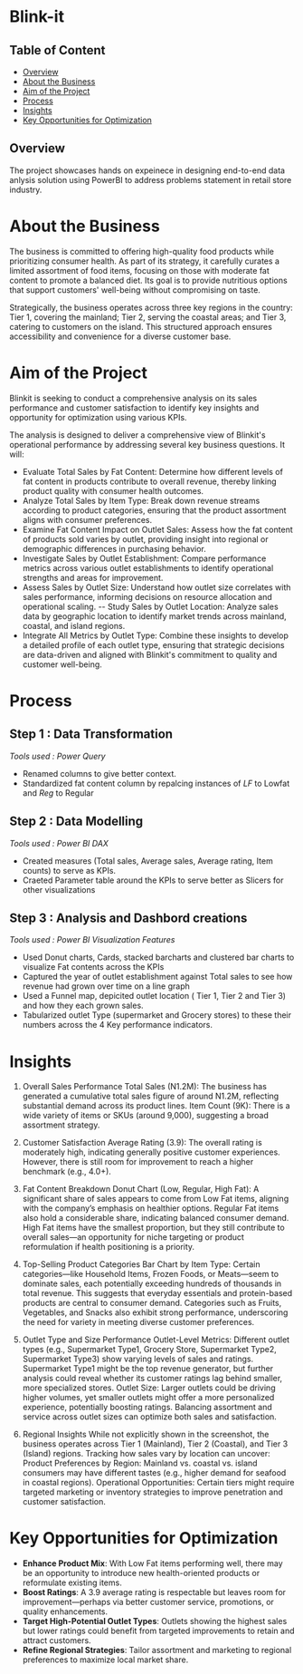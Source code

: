 # Blink-it

## Table of Content

- [Overview](#overview)
- [About the Business](#about-the-business)
- [Aim of the Project](#aim-of-the-project)
- [Process](#process)
- [Insights](#insights)
- [Key Opportunities for Optimization](#key-opportunities-for-optimization)

  
## Overview
The project showcases hands on expeinece in designing end-to-end data anlysis solution using PowerBI to address problems statement in retail store industry.

# About the Business
The business is committed to offering high-quality food products while prioritizing consumer health. As part of its strategy, it carefully curates a limited assortment of food items, focusing on those with moderate fat content to promote a balanced diet. Its goal is to provide nutritious options that support customers' well-being without compromising on taste.

Strategically, the business operates across three key regions in the country: Tier 1, covering the mainland; Tier 2, serving the coastal areas; and Tier 3, catering to customers on the island. This structured approach ensures accessibility and convenience for a diverse customer base.

# Aim of the Project
Blinkit is seeking to conduct a comprehensive analysis on its sales performance and customer satisfaction to identify key insights and opportunity for optimization using various KPIs.

The analysis is designed to deliver a comprehensive view of Blinkit's operational performance by addressing several key business questions. It will:
- Evaluate Total Sales by Fat Content: Determine how different levels of fat content in products contribute to overall revenue, thereby linking product quality with consumer health outcomes.
- Analyze Total Sales by Item Type: Break down revenue streams according to product categories, ensuring that the product assortment aligns with consumer preferences.
- Examine Fat Content Impact on Outlet Sales: Assess how the fat content of products sold varies by outlet, providing insight into regional or demographic differences in purchasing behavior.
- Investigate Sales by Outlet Establishment: Compare performance metrics across various outlet establishments to identify operational strengths and areas for improvement.
- Assess Sales by Outlet Size: Understand how outlet size correlates with sales performance, informing decisions on resource allocation and operational scaling.
-- Study Sales by Outlet Location: Analyze sales data by geographic location to identify market trends across mainland, coastal, and island regions.
- Integrate All Metrics by Outlet Type: Combine these insights to develop a detailed profile of each outlet type, ensuring that strategic decisions are data-driven and aligned with Blinkit's commitment to quality and customer well-being.


# Process
## Step 1 : Data Transformation
 _Tools used : Power Query_
 - Renamed columns to give better context.
 - Standardized fat content column by repalcing instances of _LF_ to Lowfat and _Reg_ to Regular
  
## Step 2 : Data Modelling
  _Tools used : Power BI DAX_
 - Created measures (Total sales, Average sales, Average rating, Item counts) to serve as  KPIs.
 - Craeted Parameter table around the KPIs to serve better as Slicers for other visualizations

## Step 3 : Analysis and Dashbord creations
  _Tools used : Power BI Visualization Features_
 - Used Donut charts, Cards, stacked barcharts and clustered bar charts to visualize Fat contents across the KPIs
 - Captured the year of outlet establishment against Total sales to see how revenue had grown over time on a line graph
 - Used a Funnel map, depicited outlet location ( Tier 1, Tier 2 and Tier 3) and how they each grown sales.
 - Tabularized outlet Type (supermarket and Grocery stores)  to these their numbers across the 4 Key performance indicators.

# Insights 

1. Overall Sales Performance
Total Sales (N1.2M): The business has generated a cumulative total sales figure of around N1.2M, reflecting substantial demand across its product lines.
Item Count (9K): There is a wide variety of items or SKUs (around 9,000), suggesting a broad assortment strategy.

2. Customer Satisfaction
Average Rating (3.9): The overall rating is moderately high, indicating generally positive customer experiences. However, there is still room for improvement to reach a higher benchmark (e.g., 4.0+).

3. Fat Content Breakdown
Donut Chart (Low, Regular, High Fat):
A significant share of sales appears to come from Low Fat items, aligning with the company’s emphasis on healthier options.
Regular Fat items also hold a considerable share, indicating balanced consumer demand.
High Fat items have the smallest proportion, but they still contribute to overall sales—an opportunity for niche targeting or product reformulation if health positioning is a priority.

4. Top-Selling Product Categories
Bar Chart by Item Type: Certain categories—like Household Items, Frozen Foods, or Meats—seem to dominate sales, each potentially exceeding hundreds of thousands in total revenue.
This suggests that everyday essentials and protein-based products are central to consumer demand.
Categories such as Fruits, Vegetables, and Snacks also exhibit strong performance, underscoring the need for variety in meeting diverse customer preferences.

5. Outlet Type and Size Performance
Outlet-Level Metrics: Different outlet types (e.g., Supermarket Type1, Grocery Store, Supermarket Type2, Supermarket Type3) show varying levels of sales and ratings.
Supermarket Type1 might be the top revenue generator, but further analysis could reveal whether its customer ratings lag behind smaller, more specialized stores.
Outlet Size: Larger outlets could be driving higher volumes, yet smaller outlets might offer a more personalized experience, potentially boosting ratings. Balancing assortment and service across outlet sizes can optimize both sales and satisfaction.

6. Regional Insights
While not explicitly shown in the screenshot, the business operates across Tier 1 (Mainland), Tier 2 (Coastal), and Tier 3 (Island) regions. Tracking how sales vary by location can uncover:
Product Preferences by Region: Mainland vs. coastal vs. island consumers may have different tastes (e.g., higher demand for seafood in coastal regions).
Operational Opportunities: Certain tiers might require targeted marketing or inventory strategies to improve penetration and customer satisfaction.

# Key Opportunities for Optimization
- **Enhance Product Mix**: With Low Fat items performing well, there may be an opportunity to introduce new health-oriented products or reformulate existing items.
- **Boost Ratings**: A 3.9 average rating is respectable but leaves room for improvement—perhaps via better customer service, promotions, or quality enhancements.
- **Target High-Potential Outlet Types**: Outlets showing the highest sales but lower ratings could benefit from targeted improvements to retain and attract customers.
- **Refine Regional Strategies**: Tailor assortment and marketing to regional preferences to maximize local market share.

